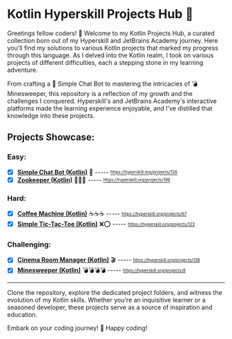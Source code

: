 # Kotlin Hyperskill Projects Hub 🚀

Greetings fellow coders! 👋 Welcome to my Kotlin Projects Hub, a curated collection born out of my Hyperskill and JetBrains Academy journey. Here you'll find my solutions to various Kotlin projects that marked my progress through this language. As I delved into the Kotlin realm, I took on various projects of different difficulties, each a stepping stone in my learning adventure.

From crafting a 🤖 Simple Chat Bot to mastering the intricacies of 💣 Minesweeper, this repository is a reflection of my growth and the challenges I conquered. Hyperskill's and JetBrains Academy's interactive platforms made the learning experience enjoyable, and I've distilled that knowledge into these projects.

## Projects Showcase:

 ### Easy: 

 - [x]  **[Simple Chat Bot (Kotlin)](kotlin/Simple%20Chat%20Bot%20(Kotlin))** 🤖 ----- <sub><sup>https://hyperskill.org/projects/126</sub></sup>
 - [x] **[Zookeeper (Kotlin)](kotlin/Zookeper%20(Kotlin))** 🦁🦓🦒 ----- <sub><sup>https://hyperskill.org/projects/196</sub></sup>

### Hard:

- [x] **[Coffee Machine (Kotlin)](kotlin/Coffee%20Machine%20(Kotlin))** ☕☕☕ ----- <sub><sup>https://hyperskill.org/projects/67</sub></sup>
- [x] **[Simple Tic-Tac-Toe (Kotlin)](kotlin/Simple%20Tic-Tac-Toe%20(Kotlin))** ❌⭕ ----- <sub><sup>https://hyperskill.org/projects/123</sub></sup>

### Challenging:

- [x] **[Cinema Room Manager (Kotlin)](kotlin/Cinema%20Room%20Manager%20(Kotlin))** 🎬 ----- <sub><sup>https://hyperskill.org/projects/138</sub></sup>
- [x] **[Minesweeper (Kotlin)](kotlin/Minesweeper%20(Kotlin))** 💣💣💣💣 ----- <sub><sup>https://hyperskill.org/projects/8</sub></sup>

---

Clone the repository, explore the dedicated project folders, and witness the evolution of my Kotlin skills. Whether you're an inquisitive learner or a seasoned developer, these projects serve as a source of inspiration and education.

Embark on your coding journey! 🚀 Happy coding!
